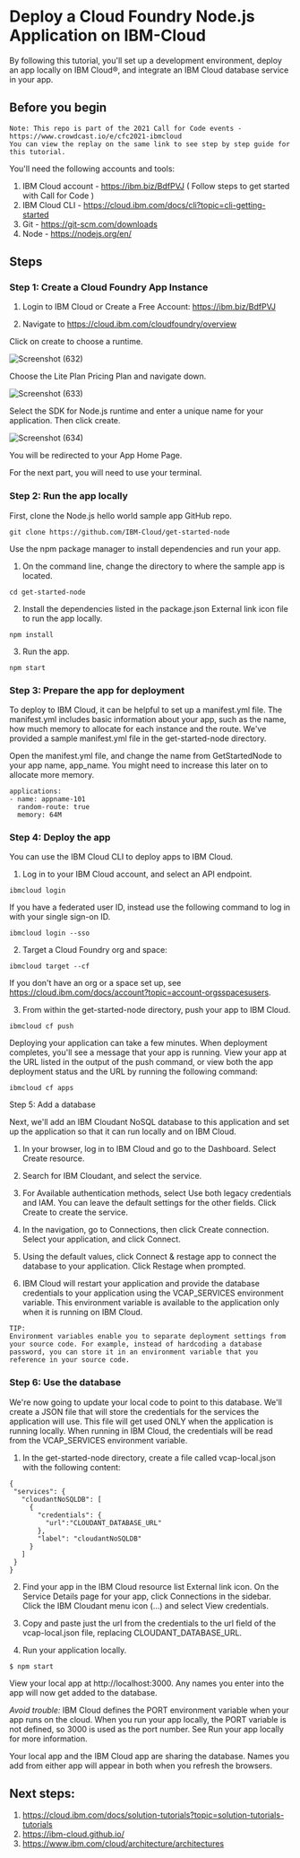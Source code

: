 # Deploy a Cloud Foundry Node.js Application on IBM-Cloud
By following this tutorial, you'll set up a development environment, deploy an app locally on IBM Cloud®, and integrate an IBM Cloud database service in your app.


## Before you begin

```
Note: This repo is part of the 2021 Call for Code events - https://www.crowdcast.io/e/cfc2021-ibmcloud
You can view the replay on the same link to see step by step guide for this tutorial.
```


You'll need the following accounts and tools:

1. IBM Cloud account -  https://ibm.biz/BdfPVJ 
( Follow steps to get started with Call for Code )
3. IBM Cloud CLI - https://cloud.ibm.com/docs/cli?topic=cli-getting-started
4. Git - https://git-scm.com/downloads
5. Node - https://nodejs.org/en/


## Steps

### Step 1: Create a Cloud Foundry App Instance

1. Login to IBM Cloud or Create a Free Account: https://ibm.biz/BdfPVJ

2. Navigate to https://cloud.ibm.com/cloudfoundry/overview

Click on create to choose a runtime.

![Screenshot (632)](https://user-images.githubusercontent.com/20628307/118638951-ab04c400-b7d7-11eb-872b-8450e53282a6.png)

Choose the Lite Plan Pricing Plan and navigate down.

![Screenshot (633)](https://user-images.githubusercontent.com/20628307/118638970-b0620e80-b7d7-11eb-985b-234ffb72d6b2.png)

Select the SDK for Node.js runtime and enter a unique name for your application. Then click create.

![Screenshot (634)](https://user-images.githubusercontent.com/20628307/118638979-b3f59580-b7d7-11eb-8794-c4b603882c57.png)

You will be redirected to your App Home Page. 

For the next part, you will need to use your terminal.

### Step 2: Run the app locally

First, clone the Node.js hello world sample app GitHub repo.

```
git clone https://github.com/IBM-Cloud/get-started-node
```

Use the npm package manager to install dependencies and run your app.

1. On the command line, change the directory to where the sample app is located.
```
cd get-started-node
```

2. Install the dependencies listed in the package.json External link icon file to run the app locally. 
```
npm install
```

3. Run the app.
```
npm start
```


### Step 3: Prepare the app for deployment

To deploy to IBM Cloud, it can be helpful to set up a manifest.yml file. The manifest.yml includes basic information about your app, such as the name, how much memory to allocate for each instance and the route. We've provided a sample manifest.yml file in the get-started-node directory.

Open the manifest.yml file, and change the name from GetStartedNode to your app name, app_name. You might need to increase this later on to allocate more memory.

```
applications:
- name: appname-101
  random-route: true
  memory: 64M
```

### Step 4: Deploy the app

You can use the IBM Cloud CLI to deploy apps to IBM Cloud.

1. Log in to your IBM Cloud account, and select an API endpoint.
```
ibmcloud login 
```
If you have a federated user ID, instead use the following command to log in with your single sign-on ID. 
```
ibmcloud login --sso 
```

2. Target a Cloud Foundry org and space:
```
ibmcloud target --cf 
```
If you don't have an org or a space set up, see https://cloud.ibm.com/docs/account?topic=account-orgsspacesusers.

3. From within the get-started-node directory, push your app to IBM Cloud.
```
ibmcloud cf push 
```

Deploying your application can take a few minutes. When deployment completes, you'll see a message that your app is running. View your app at the URL listed in the output of the push command, or view both the app deployment status and the URL by running the following command:
```
ibmcloud cf apps 
```

Step 5: Add a database

Next, we'll add an IBM Cloudant NoSQL database to this application and set up the application so that it can run locally and on IBM Cloud.

1. In your browser, log in to IBM Cloud and go to the Dashboard. Select Create resource.

2. Search for IBM Cloudant, and select the service.

3. For Available authentication methods, select Use both legacy credentials and IAM. You can leave the default settings for the other fields. Click Create to create the service.

4. In the navigation, go to Connections, then click Create connection. Select your application, and click Connect.

5. Using the default values, click Connect & restage app to connect the database to your application. Click Restage when prompted.

6. IBM Cloud will restart your application and provide the database credentials to your application using the VCAP_SERVICES environment variable. This environment variable is available to the application only when it is running on IBM Cloud.


```
TIP:
Environment variables enable you to separate deployment settings from your source code. For example, instead of hardcoding a database password, you can store it in an environment variable that you reference in your source code.
```

### Step 6: Use the database
We're now going to update your local code to point to this database. We'll create a JSON file that will store the credentials for the services the application will use. This file will get used ONLY when the application is running locally. When running in IBM Cloud, the credentials will be read from the VCAP_SERVICES environment variable.

1. In the get-started-node directory, create a file called vcap-local.json with the following content:

```
{
 "services": {
   "cloudantNoSQLDB": [
     {
       "credentials": {
         "url":"CLOUDANT_DATABASE_URL"
       },
       "label": "cloudantNoSQLDB"
     }
   ]
 }
}
```

2. Find your app in the IBM Cloud resource list External link icon. On the Service Details page for your app, click Connections in the sidebar. Click the IBM Cloudant menu icon (…) and select View credentials.

3. Copy and paste just the url from the credentials to the url field of the vcap-local.json file, replacing CLOUDANT_DATABASE_URL.

4. Run your application locally.
```
$ npm start
```
View your local app at http://localhost:3000. Any names you enter into the app will now get added to the database.

*Avoid trouble:* IBM Cloud defines the PORT environment variable when your app runs on the cloud. When you run your app locally, the PORT variable is not defined, so 3000 is used as the port number. See Run your app locally for more information.

Your local app and the IBM Cloud app are sharing the database. Names you add from either app will appear in both when you refresh the browsers.

## Next steps:
1. https://cloud.ibm.com/docs/solution-tutorials?topic=solution-tutorials-tutorials
2. https://ibm-cloud.github.io/
3. https://www.ibm.com/cloud/architecture/architectures
